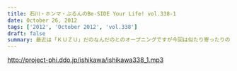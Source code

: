 ```yaml
---
title: 石川・ホンマ・ぶるんのBe-SIDE Your Life! vol.338-1
date: October 26, 2012
tags: ['2012', 'October 2012', 'vol.338']
draft: false
summary: 最近は「ＫＵＺＵ」だのなんだのとのオープニングですが今回は似たり寄ったりの「ＧＥＳＵ」なオープニングとなっております～～いや、全編に渡りゲッスっです。ＮＡＭＡＥ
---
```


http://project-phi.ddo.jp/ishikawa/ishikawa338_1.mp3